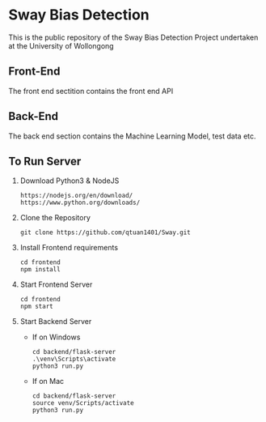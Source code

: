 # Sway Bias Detection

This is the public repository of the Sway Bias Detection Project undertaken at the University of Wollongong

## Front-End

The front end sectition contains the front end API

## Back-End

The back end section contains the Machine Learning Model, test data etc.

## To Run Server

1. Download Python3 & NodeJS
    ```
    https://nodejs.org/en/download/
    https://www.python.org/downloads/
    ```
2. Clone the Repository 
    ```
    git clone https://github.com/qtuan1401/Sway.git
    ```
3. Install Frontend requirements
    ```
    cd frontend
    npm install
    ```
4. Start Frontend Server
    ```
    cd frontend
    npm start
    ```
5. Start Backend Server

    - If on Windows
        ```
        cd backend/flask-server
        .\venv\Scripts\activate
        python3 run.py
        ```
    - If on Mac
        ```
        cd backend/flask-server
        source venv/Scripts/activate
        python3 run.py
        ```
        

    
